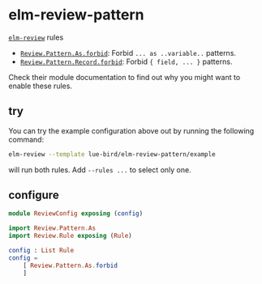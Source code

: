 # elm-review-pattern

[`elm-review`](https://package.elm-lang.org/packages/jfmengels/elm-review/latest/) rules
- [`Review.Pattern.As.forbid`](https://package.elm-lang.org/packages/lue-bird/elm-review-pattern/1.0.0/Review-Pattern-As#forbid): Forbid `... as ..variable..` patterns.
- [`Review.Pattern.Record.forbid`](https://package.elm-lang.org/packages/lue-bird/elm-review-pattern/1.0.0/Review-Pattern-Record#forbid): Forbid `{ field, ... }` patterns.

Check their module documentation to find out why you might want to enable these rules.

## try

You can try the example configuration above out by running the following command:

```bash
elm-review --template lue-bird/elm-review-pattern/example
```
will run both rules. Add `--rules ...` to select only one.

## configure

```elm
module ReviewConfig exposing (config)

import Review.Pattern.As
import Review.Rule exposing (Rule)

config : List Rule
config =
    [ Review.Pattern.As.forbid
    ]
```

